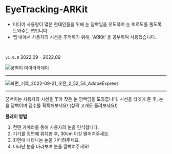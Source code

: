 # EyeTracking-ARKit

- 미디어 사용량이 많은 현대인들을 위해 눈 깜빡임을 유도하여 눈 피로도를 풀도록 도와주는 앱입니다.
- 앱 내에서 사용자의 시선을 추적하기 위해, ‘ARKit’ 을 공부하여 사용했습니다.

<br>

`v1.0.0` 2022.09 - 2022.09


![꿈뻑이 마이아카데미](https://user-images.githubusercontent.com/78950704/197838415-9677625e-22e2-41f9-8ea3-16c462b730f4.png)

---

![화면_기록_2022-09-21_오전_2_52_54_AdobeExpress](https://user-images.githubusercontent.com/78950704/197410346-4c155cf5-9118-450a-b2c0-2ed58789f82a.gif)

---

꿈뻑이는 사용자의 시선을 쫓아 잦은 눈 깜빡임을 도와줍니다.
시선을 타겟에 둔 후, 눈을 깜빡이며 점수를 획득해보세요! (살짝 고개도 돌려보세요!)

**플레이 방법**
1. 전면 카메라를 통해 사용자의 눈을 인식합니다.
2. 기기를 정면에 위치한 후, 30cm 이상 떨어져주세요.
3. 화면에 나타나는 눈을 기다려주세요.
4. 나타난 눈을 바라보며 눈을 깜빡여주세요!
